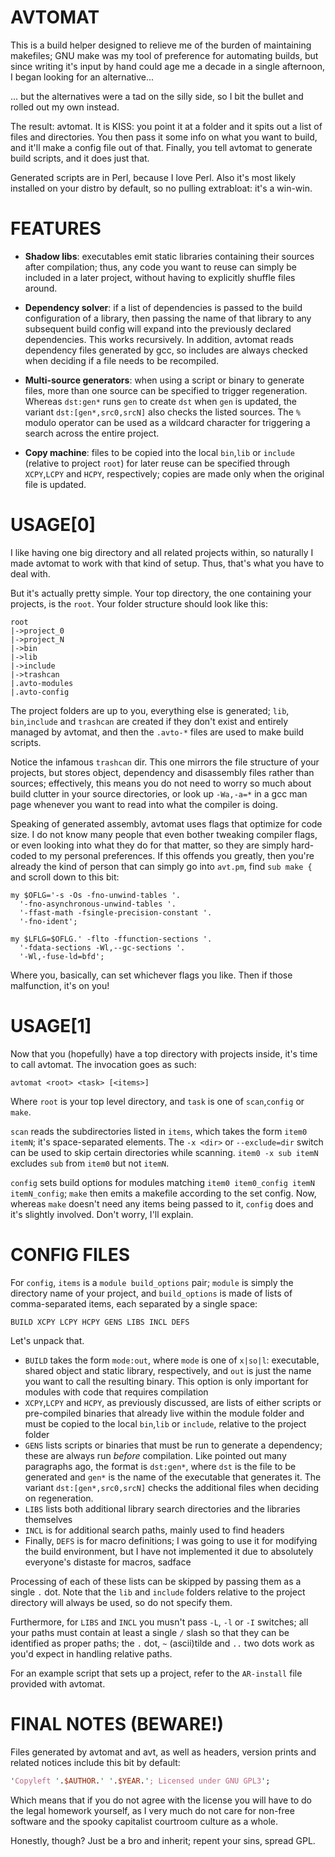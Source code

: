 # AVTOMAT

This is a build helper designed to relieve me of the burden of maintaining makefiles; GNU make was my tool of preference for automating builds, but since writing it's input by hand could age me a decade in a single afternoon, I began looking for an alternative...

... but the alternatives were a tad on the silly side, so I bit the bullet and rolled out my own instead.

The result: avtomat. It is KISS: you point it at a folder and it spits out a list of files and directories. You then pass it some info on what you want to build, and it'll make a config file out of that. Finally, you tell avtomat to generate build scripts, and it does just that.

Generated scripts are in Perl, because I love Perl. Also it's most likely installed on your distro by default, so no pulling extrabloat: it's a win-win.

# FEATURES

- **Shadow libs**: executables emit static libraries containing their sources after compilation; thus, any code you want to reuse can simply be included in a later project, without having to explicitly shuffle files around.

- **Dependency solver**: if a list of dependencies is passed to the build configuration of a library, then passing the name of that library to any subsequent build config will expand into the previously declared dependencies. This works recursively. In addition, avtomat reads dependency files generated by gcc, so includes are always checked when deciding if a file needs to be recompiled.

- **Multi-source generators**: when using a script or binary to generate files, more than one source can be specified to trigger regeneration. Whereas `dst:gen*` runs `gen` to create `dst` when `gen` is updated, the variant `dst:[gen*,src0,srcN]` also checks the listed sources. The `%` modulo operator can be used as a wildcard character for triggering a search across the entire project.

- **Copy machine**: files to be copied into the local `bin`,`lib` or `include` (relative to project `root`) for later reuse can be specified through `XCPY`,`LCPY` and `HCPY`, respectively; copies are made only when the original file is updated.

# USAGE[0]

I like having one big directory and all related projects within, so naturally I made avtomat to work with that kind of setup. Thus, that's what you have to deal with.

But it's actually pretty simple. Your top directory, the one containing your projects, is the `root`. Your folder structure should look like this:

```
root
|->project_0
|->project_N
|->bin
|->lib
|->include
|->trashcan
|.avto-modules
|.avto-config
```

The project folders are up to you, everything else is generated; `lib`, `bin`,`include` and `trashcan` are created if they don't exist and entirely managed by avtomat, and then the `.avto-*` files are used to make build scripts.

Notice the infamous `trashcan` dir. This one mirrors the file structure of your projects, but stores object, dependency and disassembly files rather than sources; effectively, this means you do not need to worry so much about build clutter in your source directories, or look up `-Wa,-a=*` in a gcc man page whenever you want to read into what the compiler is doing.

Speaking of generated assembly, avtomat uses flags that optimize for code size. I do not know many people that even bother tweaking compiler flags, or even looking into what they do for that matter, so they are simply hard-coded to my personal preferences. If this offends you greatly, then you're already the kind of person that can simply go into `avt.pm`, find `sub make {` and scroll down to this bit:

```
my $OFLG='-s -Os -fno-unwind-tables '.
  '-fno-asynchronous-unwind-tables '.
  '-ffast-math -fsingle-precision-constant '.
  '-fno-ident';

my $LFLG=$OFLG.' -flto -ffunction-sections '.
  '-fdata-sections -Wl,--gc-sections '.
  '-Wl,-fuse-ld=bfd';
```

Where you, basically, can set whichever flags you like. Then if those malfunction, it's on you!

# USAGE[1]

Now that you (hopefully) have a top directory with projects inside, it's time to call avtomat. The invocation goes as such:

```
avtomat <root> <task> [<items>]

```

Where `root` is your top level directory, and `task` is one of `scan`,`config` or `make`.

`scan` reads the subdirectories listed in `items`, which takes the form `item0 itemN`; it's space-separated elements. The `-x <dir>` or `--exclude=dir` switch can be used to skip certain directories while scanning. `item0 -x sub itemN` excludes `sub` from `item0` but not `itemN`.

`config` sets build options for modules matching `item0 item0_config itemN itemN_config`; `make` then emits a makefile according to the set config. Now, whereas `make` doesn't need any items being passed to it, `config` does and it's slightly involved. Don't worry, I'll explain.

# CONFIG FILES

For `config`, `items` is a `module build_options` pair; `module` is simply the directory name of your project, and `build_options` is made of lists of comma-separated items, each separated by a single space:

```
BUILD XCPY LCPY HCPY GENS LIBS INCL DEFS

```

Let's unpack that.

- `BUILD` takes the form `mode:out`, where `mode` is one of `x|so|l`: executable, shared object and static library, respectively, and `out` is just the name you want to call the resulting binary. This option is only important for modules with code that requires compilation
- `XCPY`,`LCPY` and `HCPY`, as previously discussed, are lists of either scripts or pre-compiled binaries that already live within the module folder and must be copied to the local `bin`,`lib` or `include`, relative to the project folder
- `GENS` lists scripts or binaries that must be run to generate a dependency; these are always run *before* compilation. Like pointed out many paragraphs ago, the format is `dst:gen*`, where `dst` is the file to be generated and `gen*` is the name of the executable that generates it. The variant `dst:[gen*,src0,srcN]` checks the additional files when deciding on regeneration.
- `LIBS` lists both additional library search directories and the libraries themselves
- `INCL` is for additional search paths, mainly used to find headers
- Finally, `DEFS` is for macro definitions; I was going to use it for modifying the build environment, but I have not implemented it due to absolutely everyone's distaste for macros, sadface

Processing of each of these lists can be skipped by passing them as a single `.` dot. Note that the `lib` and `include` folders relative to the project directory will always be used, so do not specify them.

Furthermore, for `LIBS` and `INCL` you musn't pass `-L`, `-l` or `-I` switches; all your paths must contain at least a single `/` slash so that they can be identified as proper paths; the `.` dot, `~` (ascii)tilde and `..` two dots work as you'd expect in handling relative paths.

For an example script that sets up a project, refer to the `AR-install` file provided with avtomat.

# FINAL NOTES (BEWARE!)

Files generated by avtomat and avt, as well as headers, version prints and related notices include this bit by default:

```perl
'Copyleft '.$AUTHOR.' '.$YEAR.'; Licensed under GNU GPL3';
```

Which means that if you do not agree with the license you will have to do the legal homework yourself, as I very much do not care for non-free software and the spooky capitalist courtroom culture as a whole.

Honestly, though? Just be a bro and inherit; repent your sins, spread GPL.

